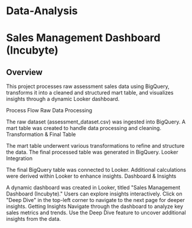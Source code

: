 # Data-Analysis
# Sales Management Dashboard (Incubyte)
## Overview
This project processes raw assessment sales data using BigQuery, transforms it into a cleaned and structured mart table, and visualizes insights through a dynamic Looker dashboard.

Process Flow
Raw Data Processing

The raw dataset (assessment_dataset.csv) was ingested into BigQuery.
A mart table was created to handle data processing and cleaning.
Transformation & Final Table

The mart table underwent various transformations to refine and structure the data.
The final processed table was generated in BigQuery.
Looker Integration

The final BigQuery table was connected to Looker.
Additional calculations were derived within Looker to enhance insights.
Dashboard & Insights

A dynamic dashboard was created in Looker, titled "Sales Management Dashboard (Incubyte)."
Users can explore insights interactively.
Click on "Deep Dive" in the top-left corner to navigate to the next page for deeper insights.
Getting Insights
Navigate through the dashboard to analyze key sales metrics and trends. Use the Deep Dive feature to uncover additional insights from the data.
